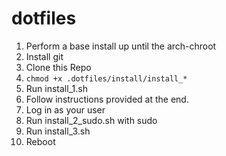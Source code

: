 # dotfiles

1. Perform a base install up until the arch-chroot
2. Install git
3. Clone this Repo
4. ``` chmod +x .dotfiles/install/install_* ```
5. Run install_1.sh
6. Follow instructions provided at the end.
7. Log in as your user
8. Run install_2_sudo.sh with sudo
9. Run install_3.sh
10. Reboot
